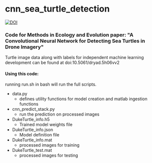 # cnn_sea_turtle_detection

[![DOI](https://zenodo.org/badge/158115622.svg)](https://zenodo.org/badge/latestdoi/158115622)

### Code for Methods in Ecology and Evolution paper: "A Convolutional Neural Network for Detecting Sea Turtles in Drone Imagery"

Turtle image data along with labels for independent machine learning development can be found at doi:10.5061/dryad.5h06vv2

#### Using this code:

running run.sh in bash will run the full scripts.

* data.py                 
  * defines utility functions for model creation and matlab ingestion functions
* cnn_predict_stack.py    
  * run the prediction on processed images
* DukeTurtle_info.h5
  * Trained model weights file
* DukeTurtle_info.json
  * Model definition file
* DukeTurtle_info.mat
  * processed images for training
* DukeTurtle_test.mat
  * processed images for testing
